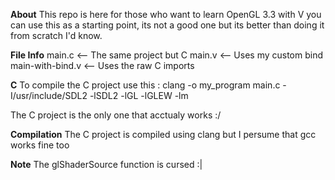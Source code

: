 **About**
This repo is here for those who want to learn OpenGL 3.3 with V
you can use this as a starting point, its not a good one but its better than doing it from scratch I'd know.

**File Info**
main.c <-- The same project but C
main.v <-- Uses my custom bind
main-with-bind.v <-- Uses the raw C imports

**C**
To compile the C project use this : clang -o my_program main.c -I/usr/include/SDL2 -lSDL2 -lGL -lGLEW -lm

The C project is the only one that acctualy works :/

**Compilation**
The C project is compiled using clang but I persume that gcc works fine too

**Note**
The glShaderSource function is cursed :|
